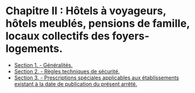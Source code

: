 # Chapitre II : Hôtels à voyageurs, hôtels meublés, pensions de famille, locaux collectifs des foyers-logements.

- [Section 1. - Généralités.](section-1)
- [Section 2. - Règles techniques de sécurité.](section-2)
- [Section 3. - Prescriptions spéciales applicables aux établissements existant à la date de publication du présent arrêté.](section-3)
